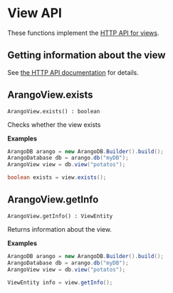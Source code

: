 <!-- don't edit here, it's from https://@github.com/arangodb/arangodb-java-driver.git / docs/Drivers/ -->
# View API

These functions implement the
[HTTP API for views](../../../..//HTTP/Views/index.html).

## Getting information about the view

See
[the HTTP API documentation](../../../..//HTTP/Views/Getting.html)
for details.

## ArangoView.exists

```
ArangoView.exists() : boolean
```

Checks whether the view exists

**Examples**

```Java
ArangoDB arango = new ArangoDB.Builder().build();
ArangoDatabase db = arango.db("myDB");
ArangoView view = db.view("potatos");

boolean exists = view.exists();
```

## ArangoView.getInfo

```
ArangoView.getInfo() : ViewEntity
```

Returns information about the view.

**Examples**

```Java
ArangoDB arango = new ArangoDB.Builder().build();
ArangoDatabase db = arango.db("myDB");
ArangoView view = db.view("potatos");

ViewEntity info = view.getInfo();
```
